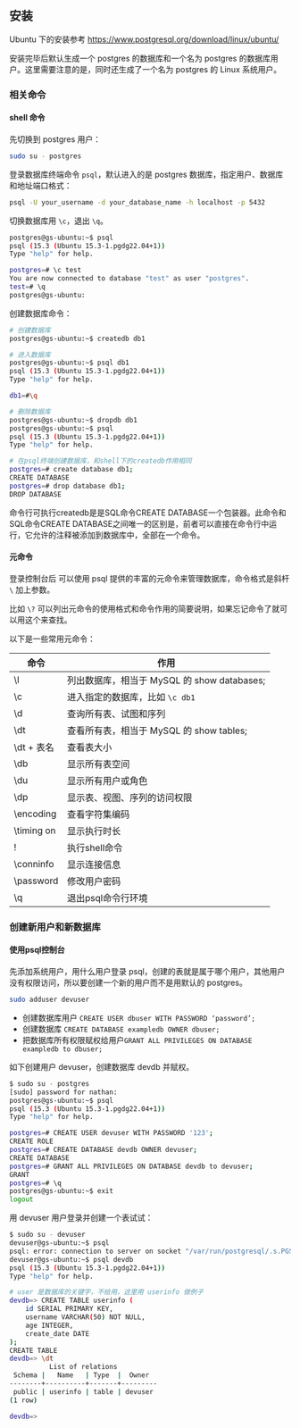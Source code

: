 ## 安装

Ubuntu 下的安装参考 https://www.postgresql.org/download/linux/ubuntu/

安装完毕后默认生成一个 postgres 的数据库和一个名为 postgres 的数据库用户。这里需要注意的是，同时还生成了一个名为 postgres 的 Linux 系统用户。

### 相关命令

#### shell 命令

先切换到 postgres 用户：
```bash
sudo su - postgres
```

登录数据库终端命令 `psql`，默认进入的是 postgres 数据库，指定用户、数据库和地址端口格式：
```bash
psql -U your_username -d your_database_name -h localhost -p 5432
```
切换数据库用 `\c`，退出 `\q`。
```bash
postgres@gs-ubuntu:~$ psql
psql (15.3 (Ubuntu 15.3-1.pgdg22.04+1))
Type "help" for help.

postgres=# \c test
You are now connected to database "test" as user "postgres".
test=# \q
postgres@gs-ubuntu:
```

创建数据库命令：
```bash
# 创建数据库
postgres@gs-ubuntu:~$ createdb db1

# 进入数据库
postgres@gs-ubuntu:~$ psql db1
psql (15.3 (Ubuntu 15.3-1.pgdg22.04+1))
Type "help" for help.

db1=#\q

# 删除数据库
postgres@gs-ubuntu:~$ dropdb db1
postgres@gs-ubuntu:~$ psql
psql (15.3 (Ubuntu 15.3-1.pgdg22.04+1))
Type "help" for help.

# 在psql终端创建数据库，和shell下的createdb作用相同
postgres=# create database db1;
CREATE DATABASE
postgres=# drop database db1;
DROP DATABASE
```

命令行可执行createdb是是SQL命令CREATE DATABASE一个包装器。此命令和SQL命令CREATE DATABASE之间唯一的区别是，前者可以直接在命令行中运行，它允许的注释被添加到数据库中，全部在一个命令。


#### 元命令

登录控制台后 可以使用 psql 提供的丰富的元命令来管理数据库，命令格式是斜杆 `\` 加上参数。

比如 `\?` 可以列出元命令的使用格式和命令作用的简要说明，如果忘记命令了就可以用这个来查找。

以下是一些常用元命令：

|命令|作用|
|--|--|
|\l|列出数据库，相当于 MySQL 的 show databases;|
|\c|进入指定的数据库，比如 `\c db1`|
|\d|查询所有表、试图和序列|
|\dt|查看所有表，相当于 MySQL 的 show tables;|
|\dt + 表名|查看表大小|
|\db|显示所有表空间|
|\du|显示所有用户或角色|
|\dp|显示表、视图、序列的访问权限|
|\encoding|查看字符集编码|
|\timing on|显示执行时长|
|\!|执行shell命令|
|\conninfo|显示连接信息|
|\password|修改用户密码|
|\q|退出psql命令行环境|

### 创建新用户和新数据库


#### 使用psql控制台

先添加系统用户，用什么用户登录 psql，创建的表就是属于哪个用户，其他用户没有权限访问，所以要创建一个新的用户而不是用默认的 postgres。
```bash
sudo adduser devuser
```

- 创建数据库用户 `CREATE USER dbuser WITH PASSWORD ‘password’;`
- 创建数据库 `CREATE DATABASE exampledb OWNER dbuser;`
- 把数据库所有权限赋权给用户`GRANT ALL PRIVILEGES ON DATABASE exampledb to dbuser;`

如下创建用户 devuser，创建数据库 devdb 并赋权。
```bash
$ sudo su - postgres
[sudo] password for nathan: 
postgres@gs-ubuntu:~$ psql
psql (15.3 (Ubuntu 15.3-1.pgdg22.04+1))
Type "help" for help.

postgres=# CREATE USER devuser WITH PASSWORD '123';
CREATE ROLE
postgres=# CREATE DATABASE devdb OWNER devuser;
CREATE DATABASE
postgres=# GRANT ALL PRIVILEGES ON DATABASE devdb to devuser;
GRANT
postgres=# \q
postgres@gs-ubuntu:~$ exit
logout
```


用 devuser 用户登录并创建一个表试试：
```bash
$ sudo su - devuser
devuser@gs-ubuntu:~$ psql
psql: error: connection to server on socket "/var/run/postgresql/.s.PGSQL.5432" failed: FATAL:  database "devuser" does not exist
devuser@gs-ubuntu:~$ psql devdb
psql (15.3 (Ubuntu 15.3-1.pgdg22.04+1))
Type "help" for help.

# user 是数据库的关键字，不给用，这里用 userinfo 做例子
devdb=> CREATE TABLE userinfo (
    id SERIAL PRIMARY KEY,
    username VARCHAR(50) NOT NULL,
    age INTEGER,
    create_date DATE
);
CREATE TABLE
devdb=> \dt
          List of relations
 Schema |   Name   | Type  |  Owner  
--------+----------+-------+---------
 public | userinfo | table | devuser
(1 row)

devdb=> 
```






